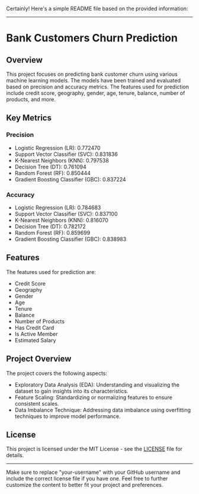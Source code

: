 Certainly! Here's a simple README file based on the provided information:

---

# Bank Customers Churn Prediction

## Overview

This project focuses on predicting bank customer churn using various machine learning models. The models have been trained and evaluated based on precision and accuracy metrics. The features used for prediction include credit score, geography, gender, age, tenure, balance, number of products, and more.

## Key Metrics

### Precision

- Logistic Regression (LR): 0.772470
- Support Vector Classifier (SVC): 0.831836
- K-Nearest Neighbors (KNN): 0.797538
- Decision Tree (DT): 0.761094
- Random Forest (RF): 0.850444
- Gradient Boosting Classifier (GBC): 0.837224

### Accuracy

- Logistic Regression (LR): 0.784683
- Support Vector Classifier (SVC): 0.837100
- K-Nearest Neighbors (KNN): 0.816070
- Decision Tree (DT): 0.782172
- Random Forest (RF): 0.859699
- Gradient Boosting Classifier (GBC): 0.838983

## Features

The features used for prediction are:

- Credit Score
- Geography
- Gender
- Age
- Tenure
- Balance
- Number of Products
- Has Credit Card
- Is Active Member
- Estimated Salary

## Project Overview

The project covers the following aspects:

- Exploratory Data Analysis (EDA): Understanding and visualizing the dataset to gain insights into its characteristics.
- Feature Scaling: Standardizing or normalizing features to ensure consistent scales.
- Data Imbalance Technique: Addressing data imbalance using overfitting techniques to improve model performance.


## License

This project is licensed under the MIT License - see the [LICENSE](LICENSE) file for details.

--- 

Make sure to replace "your-username" with your GitHub username and include the correct license file if you have one. Feel free to further customize the content to better fit your project and preferences.
